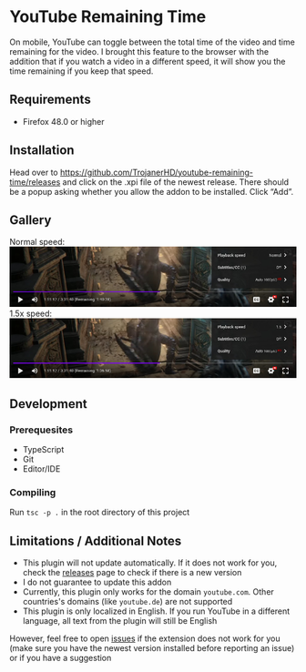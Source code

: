 # YouTube Remaining Time
On mobile, YouTube can toggle between the total time of the video and time remaining for the video. I brought this feature to the browser with the addition that if you watch a video in a different speed, it will show you the time remaining if you keep that speed.

## Requirements
+ Firefox 48.0 or higher

## Installation
Head over to https://github.com/TrojanerHD/youtube-remaining-time/releases and click on the .xpi file of the newest release. There should be a popup asking whether you allow the addon to be installed. Click “Add”.

## Gallery
Normal speed:
![Progress bar of YouTube video in normal speed](resources/normal-speed.jpg)
1.5x speed:
![YouTube video in 1.5x speed](resources/1.5-speed.jpg)

## Development
### Prerequesites
+ TypeScript
+ Git
+ Editor/IDE

### Compiling
Run `tsc -p .` in the root directory of this project

## Limitations / Additional Notes
+ This plugin will not update automatically. If it does not work for you, check the [releases](https://github.com/TrojanerHD/youtube-remaining-time/releases) page to check if there is a new version
+ I do not guarantee to update this addon
+ Currently, this plugin only works for the domain `youtube.com`. Other countries's domains (like `youtube.de`) are not supported
+ This plugin is only localized in English. If you run YouTube in a different language, all text from the plugin will still be English

However, feel free to open [issues](https://github.com/TrojanerHD/youtube-remaining-time/issues/new) if the extension does not work for you (make sure you have the newest version installed before reporting an issue) or if you have a suggestion